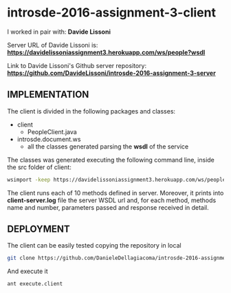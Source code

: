# introsde-2016-assignment-3-client

I worked in pair with: **Davide Lissoni**

Server URL of Davide Lissoni is: **https://davidelissoniassignment3.herokuapp.com/ws/people?wsdl**

Link to Davide Lissoni's Github server repository: **https://github.com/DavideLissoni/introsde-2016-assignment-3-server**

## IMPLEMENTATION
The client is divided in the following packages and classes:

* client
  * PeopleClient.java
* introsde.document.ws
  * all the classes generated parsing the **wsdl** of the service
  
The classes was generated executing the following command line, inside the src folder of client:
```sh
wsimport -keep https://davidelissoniassignment3.herokuapp.com/ws/people?wsdl
```

The client runs each of 10 methods defined in server.
Moreover, it prints into **client-server.log** file the server WSDL url and, for each method, methods name and number, parameters passed and response received in detail.


## DEPLOYMENT

The client can be easily tested copying the repository in local
```sh
git clone https://github.com/DanieleDellagiacoma/introsde-2016-assignment-3-client
```

And execute it
```sh
ant execute.client
```

